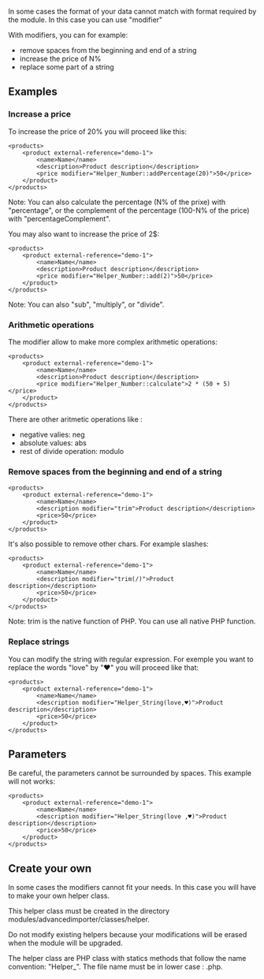 In some cases the format of your data cannot match with format required by the module. In this case you can use "modifier"

With modifiers, you can for example:
 * remove spaces from the beginning and end of a string
 * increase the price of N%
 * replace some part of a string
 
## Examples

### Increase a price

To increase the price of 20% you will proceed like this:
```
<products>
    <product external-reference="demo-1">
        <name>Name</name>
        <description>Product description</description>
        <price modifier="Helper_Number::addPercentage(20)">50</price>
    </product>
</products>
```

Note: You can also calculate the percentage (N% of the prixe) with "percentage", or the complement of the percentage (100-N% of the price) with "percentageComplement".

You may also want to increase the price of 2$:
```
<products>
    <product external-reference="demo-1">
        <name>Name</name>
        <description>Product description</description>
        <price modifier="Helper_Number::add(2)">50</price>
    </product>
</products>
```

Note: You can also "sub", "multiply", or "divide".

### Arithmetic operations

The modifier allow to make more complex arithmetic operations:
```
<products>
    <product external-reference="demo-1">
        <name>Name</name>
        <description>Product description</description>
        <price modifier="Helper_Number::calculate">2 * (50 + 5)</price>
    </product>
</products>
```

There are other aritmetic operations like :
  * negative valies: neg
  * absolute values: abs
  * rest of divide operation: modulo

### Remove spaces from the beginning and end of a string

```
<products>
    <product external-reference="demo-1">
        <name>Name</name>
        <description modifier="trim">Product description</description>
        <price>50</price>
    </product>
</products>
```

It's also possible to remove other chars. For example slashes:

```
<products>
    <product external-reference="demo-1">
        <name>Name</name>
        <description modifier="trim(/)">Product description</description>
        <price>50</price>
    </product>
</products>
```
Note: trim is the native function of PHP. You can use all native PHP function.

### Replace strings

You can modify the string with regular expression.
For exemple you want to replace the words "love" by "♥" you will proceed like that:
```
<products>
    <product external-reference="demo-1">
        <name>Name</name>
        <description modifier="Helper_String(love,♥)">Product description</description>
        <price>50</price>
    </product>
</products>
```

## Parameters

Be careful, the parameters cannot be surrounded by spaces. This example will not works:
```
<products>
    <product external-reference="demo-1">
        <name>Name</name>
        <description modifier="Helper_String(love ,♥)">Product description</description>
        <price>50</price>
    </product>
</products>
```

## Create your own

In some cases the modifiers cannot fit your needs. In this case you will have to make your own helper class.

This helper class must be created in the directory modules/advancedimporter/classes/helper.

Do not modify existing helpers because your modifications will be erased when the module will be upgraded.

The helper class are PHP class with statics methods that follow the name convention: "Helper_<YourHelperNameInCamelCase>". The file name must be in lower case : <yourhelpernameinlowercase>.php.
